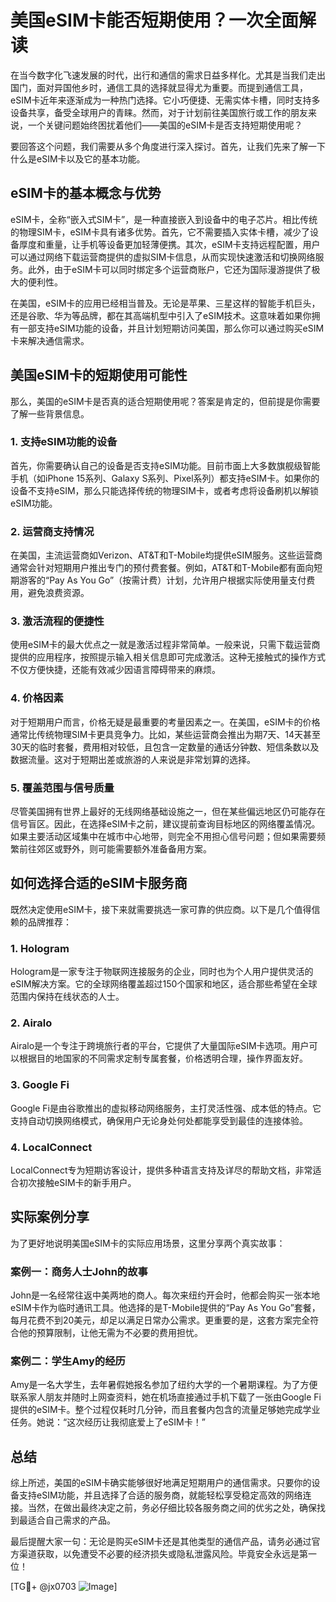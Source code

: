 # 美国eSIM卡能否短期使用？一次全面解读

在当今数字化飞速发展的时代，出行和通信的需求日益多样化。尤其是当我们走出国门，面对异国他乡时，通信工具的选择就显得尤为重要。而提到通信工具，eSIM卡近年来逐渐成为一种热门选择。它小巧便捷、无需实体卡槽，同时支持多设备共享，备受全球用户的青睐。然而，对于计划前往美国旅行或工作的朋友来说，一个关键问题始终困扰着他们——美国的eSIM卡是否支持短期使用呢？

要回答这个问题，我们需要从多个角度进行深入探讨。首先，让我们先来了解一下什么是eSIM卡以及它的基本功能。

## eSIM卡的基本概念与优势

eSIM卡，全称“嵌入式SIM卡”，是一种直接嵌入到设备中的电子芯片。相比传统的物理SIM卡，eSIM卡具有诸多优势。首先，它不需要插入实体卡槽，减少了设备厚度和重量，让手机等设备更加轻薄便携。其次，eSIM卡支持远程配置，用户可以通过网络下载运营商提供的虚拟SIM卡信息，从而实现快速激活和切换网络服务。此外，由于eSIM卡可以同时绑定多个运营商账户，它还为国际漫游提供了极大的便利性。

在美国，eSIM卡的应用已经相当普及。无论是苹果、三星这样的智能手机巨头，还是谷歌、华为等品牌，都在其高端机型中引入了eSIM技术。这意味着如果你拥有一部支持eSIM功能的设备，并且计划短期访问美国，那么你可以通过购买eSIM卡来解决通信需求。

## 美国eSIM卡的短期使用可能性

那么，美国的eSIM卡是否真的适合短期使用呢？答案是肯定的，但前提是你需要了解一些背景信息。

### 1. **支持eSIM功能的设备**
   首先，你需要确认自己的设备是否支持eSIM功能。目前市面上大多数旗舰级智能手机（如iPhone 15系列、Galaxy S系列、Pixel系列）都支持eSIM卡。如果你的设备不支持eSIM，那么只能选择传统的物理SIM卡，或者考虑将设备刷机以解锁eSIM功能。

### 2. **运营商支持情况**
   在美国，主流运营商如Verizon、AT&T和T-Mobile均提供eSIM服务。这些运营商通常会针对短期用户推出专门的预付费套餐。例如，AT&T和T-Mobile都有面向短期游客的“Pay As You Go”（按需计费）计划，允许用户根据实际使用量支付费用，避免浪费资源。

### 3. **激活流程的便捷性**
   使用eSIM卡的最大优点之一就是激活过程非常简单。一般来说，只需下载运营商提供的应用程序，按照提示输入相关信息即可完成激活。这种无接触式的操作方式不仅方便快捷，还能有效减少因语言障碍带来的麻烦。

### 4. **价格因素**
   对于短期用户而言，价格无疑是最重要的考量因素之一。在美国，eSIM卡的价格通常比传统物理SIM卡更具竞争力。比如，某些运营商会推出为期7天、14天甚至30天的临时套餐，费用相对较低，且包含一定数量的通话分钟数、短信条数以及数据流量。这对于短期出差或旅游的人来说是非常划算的选择。

### 5. **覆盖范围与信号质量**
   尽管美国拥有世界上最好的无线网络基础设施之一，但在某些偏远地区仍可能存在信号盲区。因此，在选择eSIM卡之前，建议提前查询目标地区的网络覆盖情况。如果主要活动区域集中在城市中心地带，则完全不用担心信号问题；但如果需要频繁前往郊区或野外，则可能需要额外准备备用方案。

## 如何选择合适的eSIM卡服务商

既然决定使用eSIM卡，接下来就需要挑选一家可靠的供应商。以下是几个值得信赖的品牌推荐：

### 1. **Hologram**
   Hologram是一家专注于物联网连接服务的企业，同时也为个人用户提供灵活的eSIM解决方案。它的全球网络覆盖超过150个国家和地区，适合那些希望在全球范围内保持在线状态的人士。

### 2. **Airalo**
   Airalo是一个专注于跨境旅行者的平台，它提供了大量国际eSIM卡选项。用户可以根据目的地国家的不同需求定制专属套餐，价格透明合理，操作界面友好。

### 3. **Google Fi**
   Google Fi是由谷歌推出的虚拟移动网络服务，主打灵活性强、成本低的特点。它支持自动切换网络模式，确保用户无论身处何处都能享受到最佳的连接体验。

### 4. **LocalConnect**
   LocalConnect专为短期访客设计，提供多种语言支持及详尽的帮助文档，非常适合初次接触eSIM卡的新手用户。

## 实际案例分享

为了更好地说明美国eSIM卡的实际应用场景，这里分享两个真实故事：

### 案例一：商务人士John的故事
John是一名经常往返中美两地的商人。每次来纽约开会时，他都会购买一张本地eSIM卡作为临时通讯工具。他选择的是T-Mobile提供的“Pay As You Go”套餐，每月花费不到20美元，却足以满足日常办公需求。更重要的是，这套方案完全符合他的预算限制，让他无需为不必要的费用担忧。

### 案例二：学生Amy的经历
Amy是一名大学生，去年暑假她报名参加了纽约大学的一个暑期课程。为了方便联系家人朋友并随时上网查资料，她在机场直接通过手机下载了一张由Google Fi提供的eSIM卡。整个过程仅耗时几分钟，而且套餐内包含的流量足够她完成学业任务。她说：“这次经历让我彻底爱上了eSIM卡！”

## 总结

综上所述，美国的eSIM卡确实能够很好地满足短期用户的通信需求。只要你的设备支持eSIM功能，并且选择了合适的服务商，就能轻松享受稳定高效的网络连接。当然，在做出最终决定之前，务必仔细比较各服务商之间的优劣之处，确保找到最适合自己需求的产品。

最后提醒大家一句：无论是购买eSIM卡还是其他类型的通信产品，请务必通过官方渠道获取，以免遭受不必要的经济损失或隐私泄露风险。毕竟安全永远是第一位！

[TG💪+ @jx0703 ![Image](https://github.com/user-attachments/assets/dbca1d08-cadb-493c-b0ec-ad6f7a83f270)]